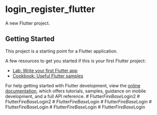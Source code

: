 # login_register_flutter

A new Flutter project.

## Getting Started

This project is a starting point for a Flutter application.

A few resources to get you started if this is your first Flutter project:

- [Lab: Write your first Flutter app](https://docs.flutter.dev/get-started/codelab)
- [Cookbook: Useful Flutter samples](https://docs.flutter.dev/cookbook)

For help getting started with Flutter development, view the
[online documentation](https://docs.flutter.dev/), which offers tutorials,
samples, guidance on mobile development, and a full API reference.
#   F l u t t e r _ F i r e B a s e _ L o g i n 2  
 #   F l u t t e r _ F i r e B a s e _ L o g i n 2  
 #   F l u t t e r _ F i r e B a s e _ L o g i n  
 #   F l u t t e r _ F i r e B a s e _ L o g i n  
 #   F l u t t e r _ F i r e B a s e _ L o g i n  
 #   F l u t t e r _ F i r e B a s e _ L o g i n  
 #   F l u t t e r _ F i r e B a s e _ L o g i n  
 